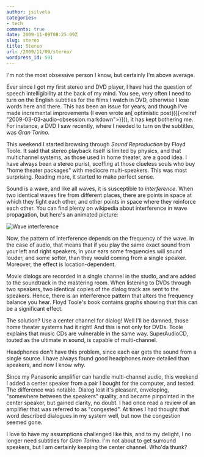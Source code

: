 ```yaml
---
author: jsilvela
categories:
- tech
comments: true
date: 2009-11-09T08:25:09Z
slug: stereo
title: Stereo
url: /2009/11/09/stereo/
wordpress_id: 591
---
```


I'm not the most obsessive person I know, but certainly I'm above average.

Ever since I got my first stereo and DVD player, I have had the question of speech intelligibility at the back of my mind. You see, very often I need to turn on the English subtitles for the films I watch in DVD, otherwise I lose words here and there. This has been an issue for years, and though I've made incremental improvements (I even wrote an[ optimistic post]({{<relref "2009-03-03-audio-obsession.markdown">}})), it has kept bothering me.
For instance, a DVD I saw recently, where I needed to turn on the subtitles, was _Gran Torino_.

This weekend I started browsing through _Sound Reproduction_ by Floyd Toole.
It said that stereo playback itself is limited by physics, and that multichannel systems, as those used in home theater, are a good idea. I have always been a stereo purist, scoffing at those clueless souls who buy "home theater packages" with mediocre multi-speakers.  This was most surprising. Reading more, it started to make perfect sense.

Sound is a wave, and like all waves, it is susceptible to _interference_. When two identical waves fire from different places, there are points in space at which they fight each other, and other points in space where they reinforce each other.
You can find plenty on wikipedia about interference in wave propagation, but here's an animated picture: 

![Wave interference](http://upload.wikimedia.org/wikipedia/commons/2/2c/Two_sources_interference.gif)

Now, the pattern of interference depends on the frequency of the wave. In the case of audio, that means that if you play the same exact sound from your left and right speakers, in your ears some frequencies will sound louder, and some softer, than they would coming from a single speaker. Moreover, the effect is location-dependent.

Movie dialogs are recorded in a single channel in the studio, and are added to the soundtrack in the mastering room. When listening to DVDs through two speakers, two identical copies of the dialog track are sent to the speakers. Hence, there is an interference pattern that alters the frequency balance you hear. Floyd Toole's book contains graphs showing that this can be a significant effect.

The solution? Use a center channel for dialog! Well I'll be damned, those home theater systems had it right! And this is not only for DVDs. Toole explains that music CDs are vulnerable in the same way. SuperAudioCD, touted as the ultimate in sound, is capable of multi-channel.

Headphones don't have this problem, since each ear gets the sound from a single source. I have always found good headphones more detailed than speakers, and now I know why.

Since my Panasonic amplifier can handle multi-channel audio, this weekend I added a center speaker from a pair I bought for the computer, and tested. The difference was notable. Dialog lost it's pleasant, enveloping, "somewhere between the speakers" quality, and became pinpointed in the center speaker, but gained clarity, no doubt. I had once read a review of an amplifier that was referred to as "congested". At times I had thought that word described dialogues in my system well, but now the congestion seemed gone.

I love to have my assumptions challenged like this, and to my delight, I no longer need subtitles for _Gran Torino_. I'm not about to get surround speakers, but I am certainly keeping the center channel. Who'da thunk?
